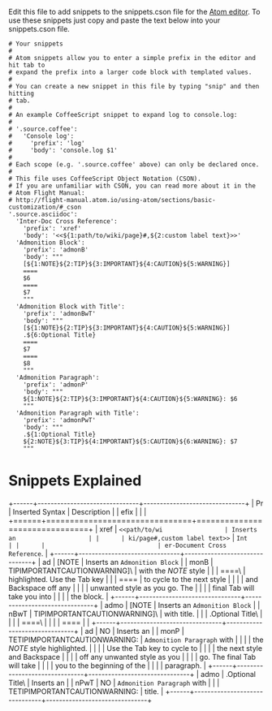 Edit this file to add snippets to the snippets.cson file for the [Atom
editor](https://atom.io/). To use these snippets just copy and paste the
text below into your snippets.cson file.

    # Your snippets
    #
    # Atom snippets allow you to enter a simple prefix in the editor and hit tab to
    # expand the prefix into a larger code block with templated values.
    #
    # You can create a new snippet in this file by typing "snip" and then hitting
    # tab.
    #
    # An example CoffeeScript snippet to expand log to console.log:
    #
    # '.source.coffee':
    #   'Console log':
    #     'prefix': 'log'
    #     'body': 'console.log $1'
    #
    # Each scope (e.g. '.source.coffee' above) can only be declared once.
    #
    # This file uses CoffeeScript Object Notation (CSON).
    # If you are unfamiliar with CSON, you can read more about it in the
    # Atom Flight Manual:
    # http://flight-manual.atom.io/using-atom/sections/basic-customization/#_cson
    '.source.asciidoc':
      'Inter-Doc Cross Reference':
        'prefix': 'xref'
        'body': '<<${1:path/to/wiki/page}#,${2:custom label text}>>'
      'Admonition Block':
        'prefix': 'admonB'
        'body': """
        [${1:NOTE}${2:TIP}${3:IMPORTANT}${4:CAUTION}${5:WARNING}]
        ====
        $6
        ====
        $7
        """
      'Admonition Block with Title':
        'prefix': 'admonBwT'
        'body': """
        [${1:NOTE}${2:TIP}${3:IMPORTANT}${4:CAUTION}${5:WARNING}]
        .${6:Optional Title}
        ====
        $7
        ====
        $8
        """
      'Admonition Paragraph':
        'prefix': 'admonP'
        'body': """
        ${1:NOTE}${2:TIP}${3:IMPORTANT}${4:CAUTION}${5:WARNING}: $6
        """
      'Admonition Paragraph with Title':
        'prefix': 'admonPwT'
        'body': """
        .${1:Optional Title}
        ${2:NOTE}${3:TIP}${4:IMPORTANT}${5:CAUTION}${6:WARNING}: $7
        """

Snippets Explained
==================

+------+-------------------------------+-------------------------------+
| Pr   | Inserted Syntax               | Description                   |
| efix |                               |                               |
+======+===============================+===============================+
| xref | `<<path/to/wi                 | Inserts an                    |
|      | ki/page#,custom label text>>` | `Int                          |
|      |                               | er-Document Cross Reference`. |
+------+-------------------------------+-------------------------------+
| ad   | \[NOTE                        | Inserts an `Admonition Block` |
| monB | TIPIMPORTANTCAUTIONWARNING\]\ | with the *NOTE* style         |
|      | ====\                         | highlighted. Use the Tab key  |
|      | ====                          | to cycle to the next style    |
|      |                               | and Backspace off any         |
|      |                               | unwanted style as you go. The |
|      |                               | final Tab will take you into  |
|      |                               | the block.                    |
+------+-------------------------------+-------------------------------+
| admo | \[NOTE                        | Inserts an `Admonition Block` |
| nBwT | TIPIMPORTANTCAUTIONWARNING\]\ | with title.                   |
|      | .Optional Title\              |                               |
|      | ====\                         |                               |
|      | ====                          |                               |
+------+-------------------------------+-------------------------------+
| ad   | NO                            | Inserts an                    |
| monP | TETIPIMPORTANTCAUTIONWARNING: | `Admonition Paragraph` with   |
|      |                               | the *NOTE* style highlighted. |
|      |                               | Use the Tab key to cycle to   |
|      |                               | the next style and Backspace  |
|      |                               | off any unwanted style as you |
|      |                               | go. The final Tab will take   |
|      |                               | you to the beginning of the   |
|      |                               | paragraph.                    |
+------+-------------------------------+-------------------------------+
| admo | .Optional Title\              | Inserts an                    |
| nPwT | NO                            | `Admonition Paragraph` with   |
|      | TETIPIMPORTANTCAUTIONWARNING: | title.                        |
+------+-------------------------------+-------------------------------+
